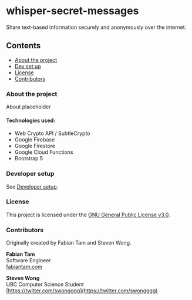 # whisper-secret-messages

Share text-based information securely and anonymously over the internet.

## Contents

* [About the project](#about-the-project)
* [Dev set up](#developer-setup)
* [License](#license)
* [Contributors](#contributors)

### About the project

About placeholder

#### Technologies used:
- Web Crypto API / SubtleCrypto
- Google Firebase
- Google Firestore
- Google Cloud Functions
- Bootstrap 5

### Developer setup

See [Developer setup](docs/dev-setup.md).

### License

This project is licensed under the [GNU General Public License v3.0](docs/LICENSE.md).

### Contributors

Originally created by Fabian Tam and Steven Wong.

**Fabian Tam**<br>
Software Engineer<br>
[fabiantam.com](https://fabiantam.com)

**Steven Wong**<br>
UBC Computer Science Student<br>
[https://twitter.com/swongggg](https://twitter.com/swongggg)
